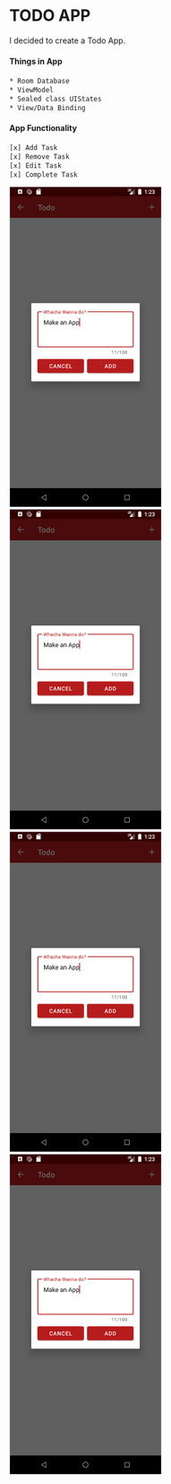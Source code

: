 # TODO APP

I decided to create a Todo App.

#### Things in App
    * Room Database
    * ViewModel
    * Sealed class UIStates
    * View/Data Binding

#### App Functionality
    [x] Add Task
    [x] Remove Task
    [x] Edit Task
    [x] Complete Task

<img src="https://github.com/adfleshner/Todo-App/blob/master/images/add%20item.png?raw=true"
	 style="object-fit:cover;
            width:270px;
            height:570px;
            border: solid 1px #CCC"/>
<img src="https://github.com/adfleshner/Todo-App/blob/master/images/add%20item.png?raw=true"
	 style="object-fit:cover;
            width:270px;
            height:570px;
            border: solid 1px #CCC"/>
<img src="https://github.com/adfleshner/Todo-App/blob/master/images/add%20item.png?raw=true"
	 style="object-fit:cover;
            width:270px;
            height:570px;
            border: solid 1px #CCC"/>
<img src="https://github.com/adfleshner/Todo-App/blob/master/images/add%20item.png?raw=true"
	 style="object-fit:cover;
            width:270px;
            height:570px;
            border: solid 1px #CCC"/>

